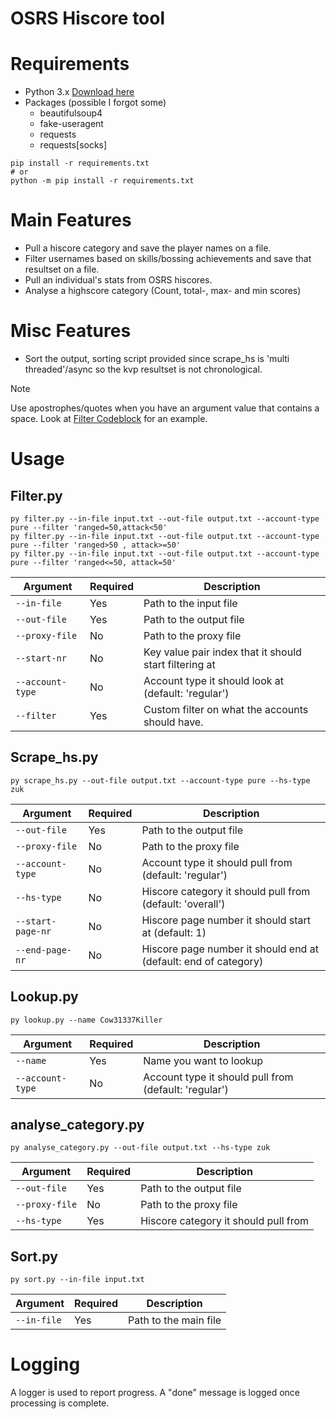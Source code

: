 # OSRS Hiscore tool

# Requirements 
- Python 3.x [Download here](https://www.python.org/downloads/)
- Packages (possible I forgot some)
  - beautifulsoup4
  - fake-useragent
  - requests
  - requests[socks]

```console
pip install -r requirements.txt
# or
python -m pip install -r requirements.txt
```

# Main Features
- Pull a hiscore category and save the player names on a file.
- Filter usernames based on skills/bossing achievements and save that resultset on a file.
- Pull an individual's stats from OSRS hiscores.
- Analyse a highscore category (Count, total-, max- and min scores)

# Misc Features
- Sort the output, sorting script provided since scrape_hs is 'multi threaded'/async so the kvp resultset is not chronological.


> [!Note]
> Use apostrophes/quotes when you have an argument value that contains a space.
> Look at [Filter Codeblock](#Filterpy) for an example.

# Usage

## Filter.py
```console
py filter.py --in-file input.txt --out-file output.txt --account-type pure --filter 'ranged=50,attack<50'
py filter.py --in-file input.txt --out-file output.txt --account-type pure --filter 'ranged>50 , attack>=50'
py filter.py --in-file input.txt --out-file output.txt --account-type pure --filter 'ranged<=50, attack=50' 
```
| Argument      | Required | Description                                |
| ------------- | -------- | ------------------------------------------ |
| `--in-file`   | Yes      | Path to the input file                |
| `--out-file`  | Yes      | Path to the output file                    |
| `--proxy-file`  | No      | Path to the proxy file                    |
| `--start-nr`  | No      | Key value pair index that it should start filtering at |
| `--account-type`  | No      | Account type it should look at (default: 'regular') |
| `--filter`  | Yes      | Custom filter on what the accounts should have. |

## Scrape_hs.py
```console
py scrape_hs.py --out-file output.txt --account-type pure --hs-type zuk
```
| Argument      | Required | Description                                |
| ------------- | -------- | ------------------------------------------ |
| `--out-file`  | Yes      | Path to the output file                    |
| `--proxy-file`  | No      | Path to the proxy file                    |
| `--account-type`  | No      | Account type it should pull from (default: 'regular') |
| `--hs-type`  | No      | Hiscore category it should pull from (default: 'overall') |
| `--start-page-nr`  | No      | Hiscore page number it should start at (default: 1) |
| `--end-page-nr`  | No      | Hiscore page number it should end at (default: end of category) |

## Lookup.py
```console
py lookup.py --name Cow31337Killer
```
| Argument      | Required | Description                                |
| ------------- | -------- | ------------------------------------------ |
| `--name`  | Yes      | Name you want to lookup                    |
| `--account-type`  | No      | Account type it should pull from (default: 'regular') |

## analyse_category.py
```console
py analyse_category.py --out-file output.txt --hs-type zuk
```
| Argument      | Required | Description                                |
| ------------- | -------- | ------------------------------------------ |
| `--out-file`  | Yes      | Path to the output file                    |
| `--proxy-file`  | No      | Path to the proxy file                    |
| `--hs-type`  | Yes      | Hiscore category it should pull from |

## Sort.py
```console
py sort.py --in-file input.txt
```
| Argument      | Required | Description                                |
| ------------- | -------- | ------------------------------------------ |
| `--in-file`   | Yes      | Path to the main file                |


# Logging
A logger is used to report progress. A "done" message is logged once processing is complete.
